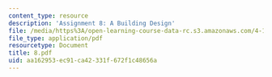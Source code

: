 ```yaml
---
content_type: resource
description: 'Assignment 8: A Building Design'
file: /media/https%3A/open-learning-course-data-rc.s3.amazonaws.com/4-125-architecture-studio-building-in-landscapes-fall-2002/aa162953ec91ca42331f672f1c48656a_8.pdf
file_type: application/pdf
resourcetype: Document
title: 8.pdf
uid: aa162953-ec91-ca42-331f-672f1c48656a
---
```

